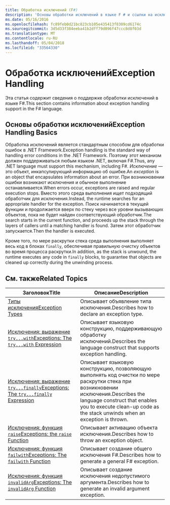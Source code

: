 ```yaml
---
title: Обработка исключений (F#)
description: 'Основы обработки исключений в языке F # и ссылки на исключение при обработке выражения и функции.'
ms.date: 05/16/2016
ms.openlocfilehash: fc89feb0d21bc823cb105e435413f8309cd6174c
ms.sourcegitcommit: 3d5d33f384eeba41b2dff79d096f47ccc8d8f03d
ms.translationtype: MT
ms.contentlocale: ru-RU
ms.lasthandoff: 05/04/2018
ms.locfileid: "33564330"
---
```

# <a name="exception-handling"></a><span data-ttu-id="dc417-103">Обработка исключений</span><span class="sxs-lookup"><span data-stu-id="dc417-103">Exception Handling</span></span>

<span data-ttu-id="dc417-104">Эта статья содержит сведения о поддержке обработки исключений в языке F#.</span><span class="sxs-lookup"><span data-stu-id="dc417-104">This section contains information about exception handling support in the F# language.</span></span>


## <a name="exception-handling-basics"></a><span data-ttu-id="dc417-105">Основы обработки исключений</span><span class="sxs-lookup"><span data-stu-id="dc417-105">Exception Handling Basics</span></span>
<span data-ttu-id="dc417-106">Обработка исключений является стандартным способом для обработки ошибок в .NET Framework.</span><span class="sxs-lookup"><span data-stu-id="dc417-106">Exception handling is the standard way of handling error conditions in the .NET Framework.</span></span> <span data-ttu-id="dc417-107">Поэтому этот механизм должен поддерживаться любым языком .NET, включая F#.</span><span class="sxs-lookup"><span data-stu-id="dc417-107">Thus, any .NET language must support this mechanism, including F#.</span></span> <span data-ttu-id="dc417-108">*Исключение* — это объект, инкапсулирующий информацию об ошибке.</span><span class="sxs-lookup"><span data-stu-id="dc417-108">An *exception* is an object that encapsulates information about an error.</span></span> <span data-ttu-id="dc417-109">При возникновении ошибки возникают исключения и обычное выполнение останавливается.</span><span class="sxs-lookup"><span data-stu-id="dc417-109">When errors occur, exceptions are raised and regular execution stops.</span></span> <span data-ttu-id="dc417-110">Вместо этого среда выполнения ищет подходящий обработчик для исключения.</span><span class="sxs-lookup"><span data-stu-id="dc417-110">Instead, the runtime searches for an appropriate handler for the exception.</span></span> <span data-ttu-id="dc417-111">Поиск начинается в текущей функции и продолжается вверх по стеку через все уровни вызывающих объектов, пока не будет найден соответствующий обработчик.</span><span class="sxs-lookup"><span data-stu-id="dc417-111">The search starts in the current function, and proceeds up the stack through the layers of callers until a matching handler is found.</span></span> <span data-ttu-id="dc417-112">Затем этот обработчик запускается.</span><span class="sxs-lookup"><span data-stu-id="dc417-112">Then the handler is executed.</span></span>

<span data-ttu-id="dc417-113">Кроме того, по мере раскрутки стека среда выполнения выполняет весь код в блоках `finally`, обеспечивая правильную очистку объектов во время процесса раскрутки.</span><span class="sxs-lookup"><span data-stu-id="dc417-113">In addition, as the stack is unwound, the runtime executes any code in `finally` blocks, to guarantee that objects are cleaned up correctly during the unwinding process.</span></span>


## <a name="related-topics"></a><span data-ttu-id="dc417-114">См. также</span><span class="sxs-lookup"><span data-stu-id="dc417-114">Related Topics</span></span>

|<span data-ttu-id="dc417-115">Заголовок</span><span class="sxs-lookup"><span data-stu-id="dc417-115">Title</span></span>|<span data-ttu-id="dc417-116">Описание</span><span class="sxs-lookup"><span data-stu-id="dc417-116">Description</span></span>|
|-----|-----------|
|[<span data-ttu-id="dc417-117">Типы исключения</span><span class="sxs-lookup"><span data-stu-id="dc417-117">Exception Types</span></span>](exception-types.md)|<span data-ttu-id="dc417-118">Описывает объявление типа исключения.</span><span class="sxs-lookup"><span data-stu-id="dc417-118">Describes how to declare an exception type.</span></span>|
|[<span data-ttu-id="dc417-119">Исключения: выражение `try...with`</span><span class="sxs-lookup"><span data-stu-id="dc417-119">Exceptions: The `try...with` Expression</span></span>](the-try-with-expression.md)|<span data-ttu-id="dc417-120">Описывает языковую конструкцию, поддерживающую обработку исключений.</span><span class="sxs-lookup"><span data-stu-id="dc417-120">Describes the language construct that supports exception handling.</span></span>|
|[<span data-ttu-id="dc417-121">Исключения: выражение `try...finally`</span><span class="sxs-lookup"><span data-stu-id="dc417-121">Exceptions: The `try...finally` Expression</span></span>](the-try-finally-expression.md)|<span data-ttu-id="dc417-122">Описывает языковую конструкцию, позволяющую выполнять код очистки по мере раскрутки стека при возникновении исключения.</span><span class="sxs-lookup"><span data-stu-id="dc417-122">Describes the language construct that enables you to execute clean-up code as the stack unwinds when an exception is thrown.</span></span>|
|[<span data-ttu-id="dc417-123">Исключения: функция `raise`</span><span class="sxs-lookup"><span data-stu-id="dc417-123">Exceptions: the `raise` Function</span></span>](the-raise-Function.md)|<span data-ttu-id="dc417-124">Описывает активацию объекта исключения.</span><span class="sxs-lookup"><span data-stu-id="dc417-124">Describes how to throw an exception object.</span></span>|
|[<span data-ttu-id="dc417-125">Исключения: функция `failwith`</span><span class="sxs-lookup"><span data-stu-id="dc417-125">Exceptions: The `failwith` Function</span></span>](the-failwith-function.md)|<span data-ttu-id="dc417-126">Описывает создание общего исключения F#.</span><span class="sxs-lookup"><span data-stu-id="dc417-126">Describes how to generate a general F# exception.</span></span>|
|[<span data-ttu-id="dc417-127">Исключения: функция `invalidArg`</span><span class="sxs-lookup"><span data-stu-id="dc417-127">Exceptions: The `invalidArg` Function</span></span>](the-invalidArg-function.md)|<span data-ttu-id="dc417-128">Описывает создание исключения недопустимого аргумента.</span><span class="sxs-lookup"><span data-stu-id="dc417-128">Describes how to generate an invalid argument exception.</span></span>|
